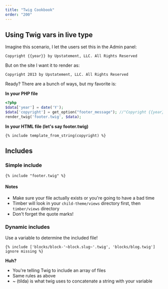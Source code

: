 ```yaml
---
title: "Twig Cookbook"
order: "200"
---
```


## Using Twig vars in live type

Imagine this scenario, I let the users set this in the Admin panel:

```
Copyright {{year}} by Upstatement, LLC. All Rights Reserved
```

But on the site I want it to render as:

```
Copyright 2013 by Upstatement, LLC. All Rights Reserved
```

Ready? There are a bunch of ways, but my favorite is:

**In your PHP file**

```php
<?php
$data['year'] = date('Y');
$data['copyright'] = get_option("footer_message"); //"Copyright {{year}} by Upstatement, LLC. All Rights Reserved"
render_twig('footer.twig', $data);
```

**In your HTML file (let's say **footer.twig**)**

```twig
{% include template_from_string(copyright) %}
```

## Includes

### Simple include

```twig
{% include "footer.twig" %}
```

#### Notes

* Make sure your file actually exists or you're going to have a bad time
* Timber will look in your ```child-theme/views``` directory first, then ```timber/views``` directory
* Don't forget the quote marks!

### Dynamic includes

Use a variable to determine the included file!

```twig
{% include ['blocks/block-'~block.slug~'.twig', 'blocks/blog.twig'] ignore missing %}
```

**Huh?**

* You're telling Twig to include an array of files
* Same rules as above
* ~ (tilda) is what twig uses to concatenate a string with your variable
